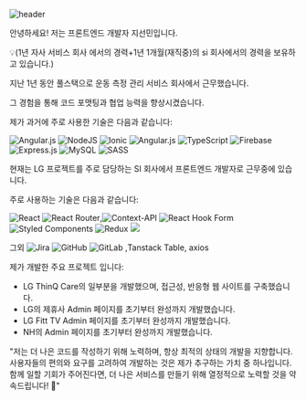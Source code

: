 ![header](https://capsule-render.vercel.app/api?type=waving&height=200&color=gradient&fontColor=ffffff&text=Welcome-nl-&desc=to%20sunminJI%20gitHub!)


안녕하세요! 저는 프론트엔드 개발자 지선민입니다.

💡(1년 자사 서비스 회사 에서의 경력+1년 1개월(재직중)의 si 회사에서의 경력을 보유하고 있습니다.)

지난 1년 동안 풀스택으로 운동 측정 관리 서비스 회사에서 근무했습니다.

그 경험을 통해 코드 포맷팅과 협업 능력을 향상시켰습니다.

제가 과거에 주로 사용한 기술은 다음과 같습니다:


![Angular.js](https://img.shields.io/badge/angular.js-%23E23237.svg?style=for-the-badge&logo=angularjs&logoColor=white)
![NodeJS](https://img.shields.io/badge/node.js-6DA55F?style=for-the-badge&logo=node.js&logoColor=white)
![Ionic](https://img.shields.io/badge/Ionic-%233880FF.svg?style=for-the-badge&logo=Ionic&logoColor=white) ![Angular.js](https://img.shields.io/badge/angular.js-%23E23237.svg?style=for-the-badge&logo=angularjs&logoColor=white)
![TypeScript](https://img.shields.io/badge/typescript-%23007ACC.svg?style=for-the-badge&logo=typescript&logoColor=white)
![Firebase](https://img.shields.io/badge/firebase-%23039BE5.svg?style=for-the-badge&logo=firebase)
![Express.js](https://img.shields.io/badge/express.js-%23404d59.svg?style=for-the-badge&logo=express&logoColor=%2361DAFB)
![MySQL](https://img.shields.io/badge/mysql-4479A1.svg?style=for-the-badge&logo=mysql&logoColor=white)
![SASS](https://img.shields.io/badge/SASS-hotpink.svg?style=for-the-badge&logo=SASS&logoColor=white)


현재는 LG 프로젝트를 주로 담당하는 SI 회사에서 프론트엔드 개발자로 근무중에 있습니다. 

주로 사용하는 기술은 다음과 같습니다:

![React](https://img.shields.io/badge/react-%2320232a.svg?style=for-the-badge&logo=react&logoColor=%2361DAFB) ![React Router](https://img.shields.io/badge/React_Router-CA4245?style=for-the-badge&logo=react-router&logoColor=white),![Context-API](https://img.shields.io/badge/Context--Api-000000?style=for-the-badge&logo=react) ![React Hook Form](https://img.shields.io/badge/React%20Hook%20Form-%23EC5990.svg?style=for-the-badge&logo=reacthookform&logoColor=white)
![Styled Components](https://img.shields.io/badge/styled--components-DB7093?style=for-the-badge&logo=styled-components&logoColor=white)
![Redux](https://img.shields.io/badge/redux-%23593d88.svg?style=for-the-badge&logo=redux&logoColor=white) <img src="https://camo.githubusercontent.com/02fb2ebb0aeba7584aa6c5f57e661180cccaf7ac488e9806a649e9f952ea04e8/68747470733a2f2f696d672e736869656c64732e696f2f62616467652f52656475785f746f6f6c6b69742d3736344142433f7374796c653d666f722d7468652d6261646765266c6f676f3d52656475785f746f6f6c6b6974266c6f676f436f6c6f723d7768697465" data-canonical-src="https://img.shields.io/badge/Redux_toolkit-764ABC?style=for-the-badge&amp;logo=Redux_toolkit&amp;logoColor=white" style="max-width: 100%;">

그외 ![Jira](https://img.shields.io/badge/jira-%230A0FFF.svg?style=for-the-badge&logo=jira&logoColor=white) ![GitHub](https://img.shields.io/badge/github-%23121011.svg?style=for-the-badge&logo=github&logoColor=white) ![GitLab](https://img.shields.io/badge/gitlab-%23181717.svg?style=for-the-badge&logo=gitlab&logoColor=white) ,Tanstack Table, axios

제가 개발한 주요 프로젝트 입니다:

- LG ThinQ Care의 일부분을 개발했으며, 접근성, 반응형 웹 사이트를 구축했습니다.
- LG의 제휴사 Admin 페이지를 초기부터 완성까지 개발했습니다.
- LG Fitt TV Admin 페이지를 초기부터 완성까지 개발했습니다.
- NH의 Admin 페이지를 초기부터 완성까지 개발했습니다.

"저는 더 나은 코드를 작성하기 위해 노력하며, 항상 최적의 상태의 개발을 지향합니다. 사용자들의 편의와 요구를 고려하여 개발하는 것은 제가 추구하는 가치 중 하나입니다. 함께 일할 기회가 주어진다면, 더 나은 서비스를 만들기 위해 열정적으로 노력할 것을 약속드립니다! 🚀"
